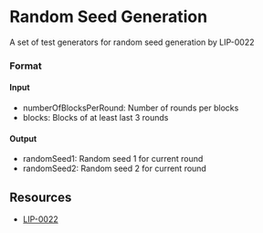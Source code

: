 # Random Seed Generation

A set of test generators for random seed generation by LIP-0022

### Format

#### Input

- numberOfBlocksPerRound: Number of rounds per blocks
- blocks: Blocks of at least last 3 rounds

#### Output

- randomSeed1: Random seed 1 for current round
- randomSeed2: Random seed 2 for current round

## Resources

- [LIP-0022](https://github.com/LiskHQ/lips/blob/master/proposals/lip-0022.md#random-seeds-computation)
